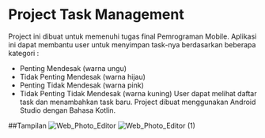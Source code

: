 # Project Task Management

Project ini dibuat untuk memenuhi tugas final Pemrograman Mobile. 
Aplikasi ini dapat membantu user untuk
menyimpan task-nya berdasarkan beberapa kategori :
- Penting Mendesak (warna ungu)
- Tidak Penting Mendesak (warna hijau)
- Penting Tidak Mendesak (warna pink)
- Tidak Penting Tidak Mendesak (warna kuning)
User dapat melihat daftar task dan menambahkan task baru.
Project dibuat menggunakan Android Studio dengan Bahasa Kotlin.

##Tampilan
![Web_Photo_Editor](https://user-images.githubusercontent.com/122274757/211551026-7d36cdc3-b3af-4f06-85c9-9f7b5707969b.jpg)
![Web_Photo_Editor (1)](https://user-images.githubusercontent.com/122274757/211551072-88fbebcc-3a9f-484a-b350-3634e7936ca4.jpg)


